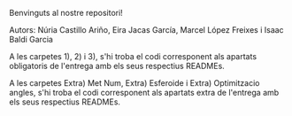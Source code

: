 Benvinguts al nostre repositori!

Autors: Núria Castillo Ariño, Eira Jacas García, Marcel López Freixes i Isaac Baldi Garcia

A les carpetes 1), 2) i 3), s'hi troba el codi corresponent als apartats obligatoris de l'entrega amb els seus respectius READMEs.

A les carpetes Extra) Met Num, Extra) Esferoide i Extra) Optimitzacio angles, s'hi troba el codi corresponent als apartats extra de l'entrega amb els seus respectius READMEs.

